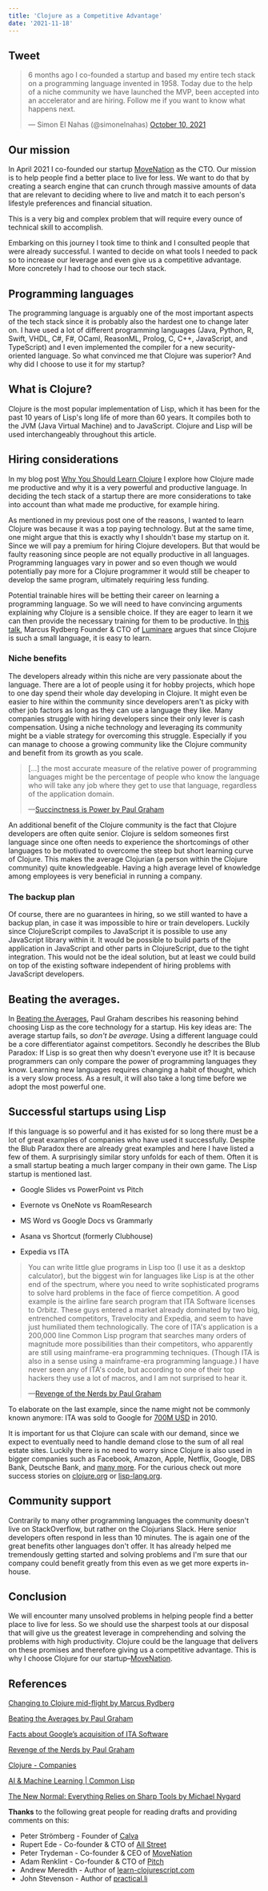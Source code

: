 ```yaml
---
title: 'Clojure as a Competitive Advantage'
date: '2021-11-18'
---
```


## Tweet

<blockquote class="twitter-tweet"><p lang="en" dir="ltr">6 months ago I co-founded a startup and based my entire tech stack on a programming language invented in 1958. Today due to the help of a niche community we have launched the MVP, been accepted into an accelerator and are hiring. Follow me if you want to know what happens next.</p>&mdash; Simon El Nahas (@simonelnahas) <a href="https://twitter.com/simonelnahas/status/1447241868765503491?ref_src=twsrc%5Etfw">October 10, 2021</a></blockquote> <script async src="https://platform.twitter.com/widgets.js" charset="utf-8"></script>

## Our mission

In April 2021 I co-founded our startup
[MoveNation](https://www.movenationnow.com?utm_source=simons-blog&utm_campaign=clojure-startup)
as the CTO. Our mission is to help people find a
better place to live for less. We want to do that
by creating a search engine that can crunch
through massive amounts of data that are relevant
to deciding where to live and match it to each
person's lifestyle preferences and financial
situation.

This is a very big and complex problem that will
require every ounce of technical skill to
accomplish.

Embarking on this journey I took time to think and
I consulted people that were already successful. I
wanted to decide on what tools I needed to pack so
to increase our leverage and even give us a
competitive advantage. More concretely I had to
choose our tech stack.

## Programming languages

The programming language is arguably one of the
most important aspects of the tech stack since it
is probably also the hardest one to change later
on. I have used a lot of different programming
languages (Java, Python, R, Swift, VHDL, C#, F#,
OCaml, ReasonML, Prolog, C, C++, JavaScript, and
TypeScript) and I even implemented the compiler
for a new security-oriented language. So what
convinced me that Clojure was superior? And why
did I choose to use it for my startup?

## What is Clojure?

Clojure is the most popular implementation of
Lisp, which it has been for the past 10 years of
Lisp's long life of more than 60 years. It
compiles both to the JVM (Java Virtual Machine)
and to JavaScript. Clojure and Lisp will be used
interchangeably throughout this article.

## Hiring considerations

In my blog post
[Why You Should Learn Clojure](https://simonelnahas.com/posts/why-clojure)
I explore how Clojure made me productive and why
it is a very powerful and productive language. In
deciding the tech stack of a startup there are
more considerations to take into account than what
made me productive, for example hiring.

As mentioned in my previous post one of the
reasons, I wanted to learn Clojure was because it
was a top paying technology. But at the same time,
one might argue that this is exactly why I
shouldn't base my startup on it. Since we will pay
a premium for hiring Clojure developers. But that
would be faulty reasoning since people are not
equally productive in all languages. Programming
languages vary in power and so even though we
would potentially pay more for a Clojure
programmer it would still be cheaper to develop
the same program, ultimately requiring less
funding.

Potential trainable hires will be betting their
career on learning a programming language. So we
will need to have convincing arguments explaining
why Clojure is a sensible choice. If they are
eager to learn it we can then provide the
necessary training for them to be productive. In
[this talk](https://www.youtube.com/watch?v=zK9y1nvmft8),
Marcus Rydberg Founder & CTO of
[Luminare](https://www.luminaremed.com/) argues
that since Clojure is such a small language, it is
easy to learn.

### Niche benefits

The developers already within this niche are very
passionate about the language. There are a lot of
people using it for hobby projects, which hope to
one day spend their whole day developing in
Clojure. It might even be easier to hire within
the community since developers aren't as picky
with other job factors as long as they can use a
language they like. Many companies struggle with
hiring developers since their only lever is cash
compensation. Using a niche technology and
leveraging its community might be a viable
strategy for overcoming this struggle. Especially
if you can manage to choose a growing community
like the Clojure community and benefit from its
growth as you scale.

> [...] the most accurate measure of the relative
> power of programming languages might be the
> percentage of people who know the language who
> will take any job where they get to use that
> language, regardless of the application domain.
>
> —[Succinctness is Power by Paul Graham](http://www.paulgraham.com/power.html)

An additional benefit of the Clojure community is
the fact that Clojure developers are often quite
senior. Clojure is seldom someones first language
since one often needs to experience the
shortcomings of other languages to be motivated to
overcome the steep but short learning curve of
Clojure. This makes the average Clojurian (a
person within the Clojure community) quite
knowledgeable. Having a high average level of
knowledge among employees is very beneficial in
running a company.

### The backup plan

Of course, there are no guarantees in hiring, so
we still wanted to have a backup plan, in case it
was impossible to hire or train developers.
Luckily since ClojureScript compiles to JavaScript
it is possible to use any JavaScript library
within it. It would be possible to build parts of
the application in JavaScript and other parts in
ClojureScript, due to the tight integration. This
would not be the ideal solution, but at least we
could build on top of the existing software
independent of hiring problems with JavaScript
developers.

## Beating the averages.

In
[Beating the Averages](http://www.paulgraham.com/avg.html),
Paul Graham describes his reasoning behind
choosing Lisp as the core technology for a
startup. His key ideas are: The average startup
fails, so _don't be average_. Using a different
language could be a core differentiator against
competitors. Secondly he describes the Blub
Paradox: If Lisp is so great then why doesn't
everyone use it? It is because programmers can
only compare the power of programming languages
they know. Learning new languages requires
changing a habit of thought, which is a very slow
process. As a result, it will also take a long
time before we adopt the most powerful one.

## Successful startups using Lisp

If this language is so powerful and it has existed
for so long there must be a lot of great examples
of companies who have used it successfully.
Despite the Blub Paradox there are already great
examples and here I have listed a few of them. A
surprisingly similar story unfolds for each of
them. Often it is a small startup beating a much
larger company in their own game. The Lisp startup
is mentioned last.

- Google Slides vs PowerPoint vs Pitch

- Evernote vs OneNote vs RoamResearch

- MS Word vs Google Docs vs Grammarly

- Asana vs Shortcut (formerly Clubhouse)

- Expedia vs ITA

> You can write little glue programs in Lisp too
> (I use it as a desktop calculator), but the
> biggest win for languages like Lisp is at the
> other end of the spectrum, where you need to
> write sophisticated programs to solve hard
> problems in the face of fierce competition. A
> good example is the airline fare search
> program that ITA Software licenses to Orbitz.
> These guys entered a market already dominated by
> two big, entrenched competitors, Travelocity and
> Expedia, and seem to have just humiliated them
> technologically. The core of ITA's application
> is a 200,000 line Common Lisp program that
> searches many orders of magnitude more
> possibilities than their competitors, who
> apparently are still using mainframe-era
> programming techniques. (Though ITA is also in a
> sense using a mainframe-era programming
> language.) I have never seen any of ITA's code,
> but according to one of their top hackers they
> use a lot of macros, and I am not surprised to
> hear it.
>
> —[Revenge of the Nerds by Paul Graham](http://www.paulgraham.com/icad.html)

To elaborate on the last example, since the name
might not be commonly known anymore: ITA was sold
to Google for
[700M USD](https://www.google.com/press/ita/)
in 2010.

It is important for us that Clojure can scale with
our demand, since we expect to eventually need to
handle demand close to the sum of all real estate
sites. Luckily there is no need to worry since
Clojure is also used in bigger companies such as
Facebook, Amazon, Apple, Netflix, Google, DBS
Bank, Deutsche Bank, and
[many more](https://clojure.org/community/companies).
For the curious check out more success stories on
[clojure.org](https://clojure.org/community/companies)
or
[lisp-lang.org](https://lisp-lang.org/success/).

## Community support

Contrarily to many other programming languages the
community doesn't live on StackOverflow, but
rather on the Clojurians Slack. Here senior
developers often respond in less than 10 minutes.
The is again one of the great benefits other
languages don't offer. It has already helped me
tremendously getting started and solving problems
and I'm sure that our company could benefit
greatly from this even as we get more experts
in-house.

## Conclusion

We will encounter many unsolved problems in
helping people find a better place to live for
less. So we should use the sharpest tools at our
disposal that will give us the greatest leverage
in comprehending and solving the problems with
high productivity. Clojure could be the language
that delivers on these promises and therefore
giving us a competitive advantage. This is why I
choose Clojure for our
startup–[MoveNation](https://www.movenationnow.com?utm_source=simons-blog&utm_campaign=clojure-startup).

## References

[Changing to Clojure mid-flight by Marcus Rydberg](https://www.youtube.com/watch?v=zK9y1nvmft8)

[Beating the Averages by Paul Graham](http://www.paulgraham.com/avg.html)

[Facts about Google’s acquisition of ITA Software](https://www.google.com/press/ita/)

[Revenge of the Nerds by Paul Graham](http://www.paulgraham.com/icad.html)

[Clojure - Companies](https://clojure.org/community/companies)

[AI & Machine Learning | Common Lisp](https://lisp-lang.org/success/ai/)

[The New Normal: Everything Relies on Sharp Tools by Michael Nygard](https://www.cognitect.com/blog/2016/4/22/the-new-normal-everything-relies-on-sharp-tools)

**Thanks** to the following great people for
reading drafts and providing comments on this:

- Peter Strömberg - Founder of
  [Calva](https://calva.io/)
- Rupert Ede - Co-founder & CTO of
  [All Street](https://www.sevva.ai/)
- Peter Trydeman - Co-founder & CEO of
  [MoveNation](https://www.movenationnow.com?utm_source=simons-blog&utm_campaign=clojure-startup)
- Adam Renklint - Co-founder & CTO of
  [Pitch](https://pitch.com/)
- Andrew Meredith - Author of
  [learn-clojurescript.com](learn-clojurescript.com)
- John Stevenson - Author of
  [practical.li](practical.li)
